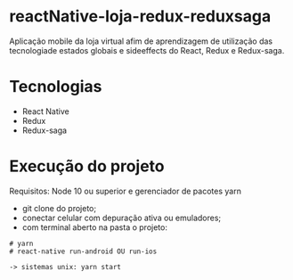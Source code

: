 # reactNative-loja-redux-reduxsaga

Aplicação mobile da loja virtual afim de aprendizagem de utilização das tecnologiade estados globais e sideeffects do React, Redux e Redux-saga.

# Tecnologias

- React Native
- Redux
- Redux-saga

# Execução do projeto

Requisitos: Node 10 ou superior e gerenciador de pacotes yarn

- git clone do projeto;
- conectar celular com depuração ativa ou emuladores;
- com terminal aberto na pasta o projeto:
```
# yarn
# react-native run-android OU run-ios

-> sistemas unix: yarn start
```
